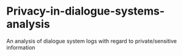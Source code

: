 # Privacy-in-dialogue-systems-analysis
An analysis of dialogue system logs with regard to private/sensitive information

